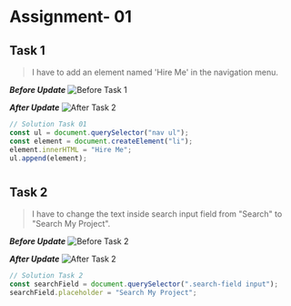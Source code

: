 # Assignment- 01

## Task 1

> I have to add an element named 'Hire Me' in the navigation menu.

**_Before Update_**
![Before Task 1](https://user-images.githubusercontent.com/73052214/218769840-6fd1bc85-986c-4502-a43c-cc53a5daad45.png)

**_After Update_**
![After Task 2](https://user-images.githubusercontent.com/73052214/218946788-5a866227-ddf5-4e53-bfca-c169b79b73fb.png)

```javascript
// Solution Task 01
const ul = document.querySelector("nav ul");
const element = document.createElement("li");
element.innerHTML = "Hire Me";
ul.append(element);
```

#

## Task 2

> I have to change the text inside search input field from "Search" to "Search My Project".

**_Before Update_**
![Before Task 2](https://user-images.githubusercontent.com/73052214/218949114-fd32a6e6-9ff9-4997-9afa-3ff6264f024a.png)

**_After Update_**
![After Task 2](https://user-images.githubusercontent.com/73052214/218949614-317c95c1-3b80-4e00-9f2a-2bed124dd1bb.png)

```javascript
// Solution Task 2
const searchField = document.querySelector(".search-field input");
searchField.placeholder = "Search My Project";
```

